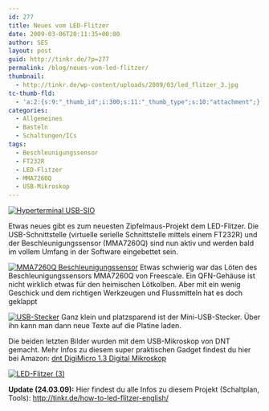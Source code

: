 ```yaml
---
id: 277
title: Neues vom LED-Flitzer
date: 2009-03-06T20:11:35+00:00
author: SES
layout: post
guid: http://tinkr.de/?p=277
permalink: /blog/neues-vom-led-flitzer/
thumbnail:
  - http://tinkr.de/wp-content/uploads/2009/03/led_flitzer_3.jpg
tc-thumb-fld:
  - 'a:2:{s:9:"_thumb_id";i:300;s:11:"_thumb_type";s:10:"attachment";}'
categories:
  - Allgemeines
  - Basteln
  - Schaltungen/ICs
tags:
  - Beschleunigungssensor
  - FT232R
  - LED-Flitzer
  - MMA7260Q
  - USB-Mikroskop
---
```

[<img loading="lazy" src="/assets/2009/03/hyperterminal_usb_sio-300x247.png" alt="Hyperterminal USB-SIO" title="Hyperterminal USB-SIO" width="300" height="247" class="alignnone size-medium wp-image-278" srcset="/assets/2009/03/hyperterminal_usb_sio-300x247.png 300w, /assets/2009/03/hyperterminal_usb_sio.png 340w" sizes="(max-width: 300px) 100vw, 300px" />](/assets/2009/03/hyperterminal_usb_sio.png)

Etwas neues gibt es zum neuesten Zipfelmaus-Projekt dem LED-Flitzer. Die USB-Schnittstelle (virtuelle serielle Schnittstelle mittels einem FT232R) und der Beschleunigungssensor (MMA7260Q) sind nun aktiv und werden bald im vollem Umfang in der Software eingebettet sein.

[<img loading="lazy" src="/assets/2009/03/mma7260q-300x225.jpg" alt="MMA7260Q Beschleunigungssensor" title="MMA7260Q Beschleunigungssensor" width="300" height="225" class="alignnone size-medium wp-image-279" srcset="/assets/2009/03/mma7260q-300x225.jpg 300w, /assets/2009/03/mma7260q.jpg 1024w" sizes="(max-width: 300px) 100vw, 300px" />](/assets/2009/03/mma7260q.jpg)
Etwas schwierig war das Löten des Beschleunigungssensors MMA7260Q von Freescale. Ein QFN-Gehäuse ist nicht wirklich etwas für den heimischen Lötkolben. Aber mit ein wenig Geschick und dem richtigen Werkzeugen und Flussmitteln hat es doch geklappt

[<img loading="lazy" src="/assets/2009/03/usb_stecker-300x225.jpg" alt="USB-Stecker" title="USB-Stecker" width="300" height="225" class="alignnone size-medium wp-image-280" srcset="/assets/2009/03/usb_stecker-300x225.jpg 300w, /assets/2009/03/usb_stecker.jpg 1024w" sizes="(max-width: 300px) 100vw, 300px" />](/assets/2009/03/usb_stecker.jpg)
Ganz klein und platzsparend ist der Mini-USB-Stecker. Über ihn kann man dann neue Texte auf die Platine laden.

Die beiden letzten Bilder wurden mit dem USB-Mikroskop von DNT gemacht. Mehr Infos zu diesem super praktischen Gadget findest du hier bei Amazon: [dnt DigiMicro 1.3 Digital Mikroskop](http://www.amazon.de/gp/product/B00187JZ00?ie=UTF8&tag=zipfeblog-21&linkCode=as2&camp=1638&creative=19454&creativeASIN=B00187JZ00)<img loading="lazy" src="http://www.assoc-amazon.de/e/ir?t=zipfeblog-21&#038;l=as2&#038;o=3&#038;a=B00187JZ00" width="1" height="1" border="0" alt="" style="border:none !important; margin:0px !important;" />

[<img loading="lazy" src="/assets/2009/03/led_flitzer_3-300x110.jpg" alt="LED-Flitzer (3)" title="LED-Flitzer (3)" width="300" height="110" class="alignnone size-medium wp-image-300" srcset="/assets/2009/03/led_flitzer_3-300x110.jpg 300w, /assets/2009/03/led_flitzer_3-1023x377.jpg 1023w, /assets/2009/03/led_flitzer_3.jpg 1989w" sizes="(max-width: 300px) 100vw, 300px" />](/assets/2009/03/led_flitzer_3.jpg)

**Update (24.03.09):**
Hier findest du alle Infos zu diesem Projekt (Schaltplan, Tools): <http://tinkr.de/how-to-led-flitzer-english/>
